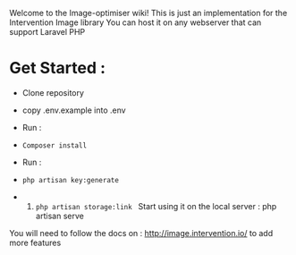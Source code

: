 Welcome to the Image-optimiser wiki!
This is just an implementation for the Intervention Image library
You can host it on any webserver that can support Laravel PHP 
# Get Started : 
*  Clone repository 
*  copy .env.example into .env
*  Run  : 
*  `Composer install `
*  Run  : 
*  ``php artisan key:generate ``

* 1. `php artisan storage:link `
Start using it on the local server : 
php artisan serve 

You will need to follow the docs on : http://image.intervention.io/  to add more features 




